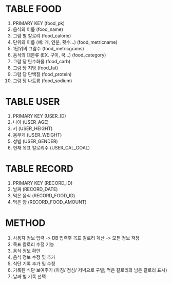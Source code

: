 
# TABLE FOOD

1. PRIMARY KEY (food_pk)
2. 음식의 이름 (food_name)
3. 그람 별 칼로리 (food_calorie)
4. 단위의 이름 (예: 개, 인분, 횟수...) (food_metricname)
5. 1단위의 그람수 (food_metricgrams)
6. 음식의 대분류 (EX. 구이, 국...) (food_category)
7. 그람 당 탄수화물 (food_carb)
8. 그람 당 지방 (food_fat)
9. 그람 당 단백질 (food_protein)
10. 그람 당 나트륨 (food_sodium)



# TABLE USER
1. PRIMARY KEY (USER_ID)
2. 나이 (USER_AGE)
3. 키 (USER_HEIGHT)
4. 몸무게 (USER_WEIGHT)
5. 성별 (USER_GENDER)
6. 현재 목표 칼로리수 (USER_CAL_GOAL)




# TABLE RECORD
1. PRIMARY KEY (RECORD_ID)
2. 날짜 (RECORD_DATE)
3. 먹은 음식 (RECORD_FOOD_ID)
4. 먹은 양 (RECORD_FOOD_AMOUNT)


# METHOD
1. 사용자 정보 입력 -> DB 입력후 목표 칼로리 계산 -> 모든 정보 저장
2. 목표 칼로리 수정 기능
3. 음식 정보 확인
4. 음식 정보 수정 및 추가
5. 식단 기록 추가 및 수정
6. 기록된 식단 보여주기 (아침/ 점심/ 저녁으로 구별; 먹은 칼로리와 남은 칼로리 표시)
7. 날짜 별 기록 선택
